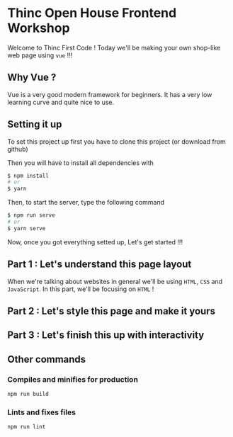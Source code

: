 # Thinc Open House Frontend Workshop

Welcome to Thinc First Code !
Today we'll be making your own shop-like web page using `vue` !!!

## Why Vue ?

Vue is a very good modern framework for beginners. It has a very low learning curve and quite nice to use.

## Setting it up

To set this project up first you have to clone this project (or download from github)

Then you will have to install all dependencies with

```bash
$ npm install
# or
$ yarn
```

Then, to start the server, type the following command

```bash
$ npm run serve
# or
$ yarn serve
```

Now, once you got everything setted up, Let's get started !!!

## Part 1 : Let's understand this page layout

When we're talking about websites in general we'll be using `HTML`, `CSS` and `JavaScript`. In this part, we'll be focusing on `HTML` !

## Part 2 : Let's style this page and make it yours

## Part 3 : Let's finish this up with interactivity

## Other commands

### Compiles and minifies for production

```js
npm run build
```

### Lints and fixes files

```js
npm run lint
```
